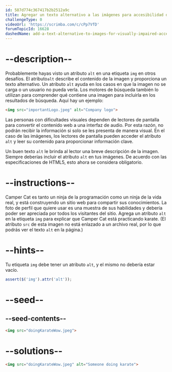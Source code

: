 ```yaml
---
id: 587d774c367417b2b2512a9c
title: Agregar un texto alternativo a las imágenes para accesibilidad de usuarios con dificultades de la vista
challengeType: 0
videoUrl: 'https://scrimba.com/c/cPp7VfD'
forumTopicId: 16628
dashedName: add-a-text-alternative-to-images-for-visually-impaired-accessibility
---
```


# --description--

Probablemente hayas visto un atributo `alt` en una etiqueta `img` en otros desafíos. El atributo`alt` describe el contenido de la imagen y proporciona un texto alternativo. Un atributo `alt` ayuda en los casos en que la imagen no se carga o un usuario no pueda verla. Los motores de búsqueda también lo utilizan para comprender qué contiene una imagen para incluirla en los resultados de búsqueda. Aquí hay un ejemplo:

```html
<img src="importantLogo.jpeg" alt="Company logo">
```

Las personas con dificultades visuales dependen de lectores de pantalla para convertir el contenido web a una interfaz de audio. Por esta razón, no podrán recibir la información si solo se les presenta de manera visual. En el caso de las imágenes, los lectores de pantalla pueden acceder el atributo `alt` y leer su contenido para proporcionar información clave.

Un buen texto `alt` le brinda al lector una breve descripción de la imagen. Siempre deberías incluir el atributo `alt` en tus imágenes. De acuerdo con las especificaciones de HTML5, esto ahora se considera obligatorio.

# --instructions--

Camper Cat es tanto un ninja de la programación como un ninja de la vida real, y está construyendo un sitio web para compartir sus conocimientos. La foto de perfil que quiere usar es una muestra de sus habilidades y debería poder ser apreciada por todos los visitantes del sitio. Agrega un atributo `alt` en la etiqueta `img` para explicar que Camper Cat está practicando karate. (El atributo `src` de esta imagen no está enlazado a un archivo real, por lo que podrás ver el texto `alt` en la página.)

# --hints--

Tu etiqueta `img` debe tener un atributo `alt`, y el mismo no debería estar vacío.

```js
assert($('img').attr('alt'));
```

# --seed--

## --seed-contents--

```html
<img src="doingKarateWow.jpeg">
```

# --solutions--

```html
<img src="doingKarateWow.jpeg" alt="Someone doing karate">
```

